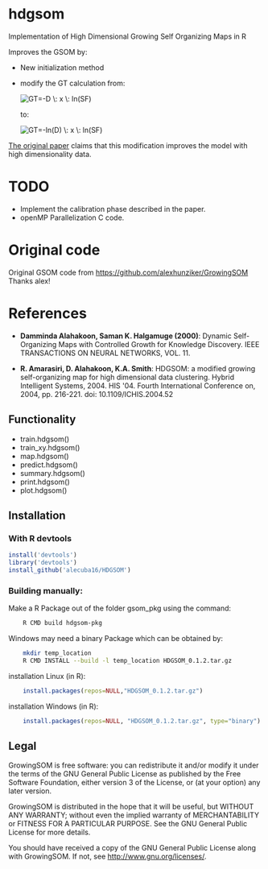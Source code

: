 # hdgsom
Implementation of High Dimensional Growing Self Organizing Maps in R


Improves the GSOM by:

* New initialization method

* modify the GT calculation from:

	<img src="https://latex.codecogs.com/gif.latex?GT=-D&space;\:&space;x&space;\:&space;ln(SF)" title="GT=-D \: x \: ln(SF)" />

	to:

	<img src="https://latex.codecogs.com/gif.latex?GT=-ln(D)&space;\:&space;x&space;\:&space;ln(SF)" title="GT=-ln(D) \: x \: ln(SF)" />

[The original paper](https://ieeexplore.ieee.org/document/1410007/authors) claims that this modification improves the model with high dimensionality data. 

# TODO

* Implement the calibration phase described in the paper.
* openMP Parallelization C code.

# Original code
Original GSOM code from https://github.com/alexhunziker/GrowingSOM Thanks alex!

# References
* __Damminda Alahakoon, Saman K. Halgamuge (2000)__: Dynamic Self-Organizing Maps with Controlled Growth for Knowledge Discovery. IEEE TRANSACTIONS ON NEURAL NETWORKS, VOL. 11.


* __R. Amarasiri, D. Alahakoon, K.A. Smith__: HDGSOM: a modified growing self-organizing map for high dimensional data clustering. Hybrid Intelligent Systems, 2004. HIS '04. Fourth International Conference on, 2004, pp. 216-221.
doi: 10.1109/ICHIS.2004.52

## Functionality

- train.hdgsom()
- train_xy.hdgsom()
- map.hdgsom()
- predict.hdgsom()
- summary.hdgsom()
- print.hdgsom()
- plot.hdgsom()

## Installation

### With R devtools

```R
install('devtools')
library('devtools')
install_github('alecuba16/HDGSOM')
```

### Building manually:

Make a R Package out of the folder gsom_pkg using the command:

```bash
	R CMD build hdgsom-pkg
```

Windows may need a binary Package which can be obtained by:

```bash
	mkdir temp_location
	R CMD INSTALL --build -l temp_location HDGSOM_0.1.2.tar.gz
```

installation Linux (in R):
```R
	install.packages(repos=NULL,"HDGSOM_0.1.2.tar.gz")
```

installation Windows (in R):
```R
	install.packages(repos=NULL, "HDGSOM_0.1.2.tar.gz", type="binary")
```

## Legal

GrowingSOM is free software: you can redistribute it and/or modify it under the terms of the GNU General Public License as published by the Free Software Foundation, either version 3 of the License, or (at your option) any later version.

GrowingSOM is distributed in the hope that it will be useful, but WITHOUT ANY WARRANTY; without even the implied warranty of MERCHANTABILITY or FITNESS FOR A PARTICULAR PURPOSE.  See the GNU General Public License for more details.

You should have received a copy of the GNU General Public License
along with GrowingSOM.  If not, see <http://www.gnu.org/licenses/>.
